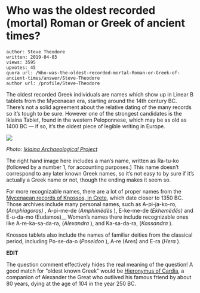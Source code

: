 # Who was the oldest recorded (mortal) Roman or Greek of ancient times?

	author: Steve Theodore
	written: 2019-04-03
	views: 3595
	upvotes: 45
	quora url: /Who-was-the-oldest-recorded-mortal-Roman-or-Greek-of-ancient-times/answer/Steve-Theodore
	author url: /profile/Steve-Theodore


The oldest recorded Greek individuals are names which show up in Linear B tablets from the Mycenaean era, starting around the 14th century BC. There’s not a solid agreement about the relative dating of the many records so it’s tough to be sure. However one of the strongest candidates is the Iklaina Tablet, found in the western Peloponnese, which may be as old as 1400 BC — if so, it’s the oldest piece of legible writing in Europe.

![](https://qph.fs.quoracdn.net/main-qimg-aff9970854855bbc42859456b76330a9)

_Photo:_ _[Iklaina Archaeological Project](https://iklaina.wordpress.com/the-site-2/the-site/linear-b-tablet/)_ 

The right hand image here includes a man’s name, written as Ra-tu-ko (followed by a number 1, for accounting purposes.) This name doesn’t correspond to any later known Greek names, so it’s not easy to by sure if it’s actually a Greek name or not, though the ending makes it seem so.

For more recognizable names, there are a lot of proper names from the [Mycenaean records of Knossos, in Crete](https://www.world-archaeology.com/great-discoveries/linear-b-tablets/), which date closer to 1350 BC. Those archives include many personal names, such as A-pi-ja-ko-ro, (_Amphiagoras)_ , A-pi-me-de (_Amphimëdës_ ), E-ke-me-de (_Ekhemëdës)_ and E-u-da-mo (Eudamos)__ Women’s names there include recognizable ones like A-re-ka-sa-da-ra, (_Alexandra_ ), and Ka-sa-da-ra, (_Kassandra_ ).

Knossos tablets also include the names of familiar deities from the classical period, including Po-se-da-o (_Poseidon_ ), A-re (Ares) and E-ra (_Hera_ ).

__EDIT__ 

The question comment effectively hides the real meaning of the question! A good match for “oldest known Greek” would be [Hieronymus of Cardia](https://en.wikipedia.org/wiki/Hieronymus_of_Cardia), a companion of Alexander the Great who outlived his famous friend by about 80 years, dying at the age of 104 in the year 250 BC.

